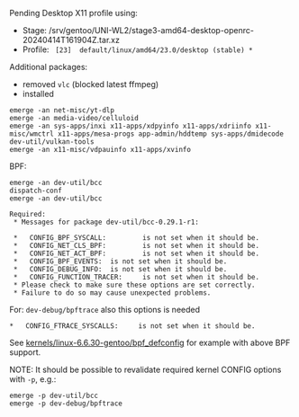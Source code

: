 
Pending Desktop X11 profile using:
- Stage: /srv/gentoo/UNI-WL2/stage3-amd64-desktop-openrc-20240414T161904Z.tar.xz
- Profile: ` [23]  default/linux/amd64/23.0/desktop (stable) *` 

Additional packages:
- removed `vlc` (blocked latest ffmpeg)
- installed

```
emerge -an net-misc/yt-dlp
emerge -an media-video/celluloid
emerge -an sys-apps/inxi x11-apps/xdpyinfo x11-apps/xdriinfo x11-misc/wmctrl x11-apps/mesa-progs app-admin/hddtemp sys-apps/dmidecode dev-util/vulkan-tools
emerge -an x11-misc/vdpauinfo x11-apps/xvinfo
```

BPF:
```
emerge -an dev-util/bcc
dispatch-conf
emerge -an dev-util/bcc

Required:
 * Messages for package dev-util/bcc-0.29.1-r1:

 *   CONFIG_BPF_SYSCALL:         is not set when it should be.
 *   CONFIG_NET_CLS_BPF:         is not set when it should be.
 *   CONFIG_NET_ACT_BPF:         is not set when it should be.
 *   CONFIG_BPF_EVENTS:  is not set when it should be.
 *   CONFIG_DEBUG_INFO:  is not set when it should be.
 *   CONFIG_FUNCTION_TRACER:     is not set when it should be.
 * Please check to make sure these options are set correctly.
 * Failure to do so may cause unexpected problems.
```

For: `dev-debug/bpftrace` also this options is needed
```
*   CONFIG_FTRACE_SYSCALLS:     is not set when it should be.
```

See [kernels/linux-6.6.30-gentoo/bpf_defconfig](kernels/linux-6.6.30-gentoo/bpf_defconfig) for
example with above BPF support.

NOTE: It should be possible to revalidate required kernel CONFIG options with `-p`, e.g.:
```shell
emerge -p dev-util/bcc
emerge -p dev-debug/bpftrace
```

